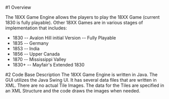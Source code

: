 #1 Overview

The 18XX Game Engine allows the players to play the 18XX Game (current 1830 is fully playable). Other 18XX Games are in various stages of implementation that includes:

* 1830 -- Avalon Hill initial Version -- Fully Playable
* 1835 -- Germany
* 1853 -- India
* 1856 -- Upper Canada
* 1870 -- Mississippi Valley
* 1830+ -- Mayfair's Extended 1830


#2 Code Base Description
The 18XX Game Engine is written in Java. The GUI utilizes the Java Swing UI. It has several data files that are written in XML. There are no actual Tile Images. The data for the Tiles are specified in an XML Structure and the code draws the images when needed.
